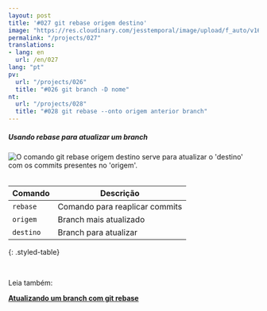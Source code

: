 ```yaml
---
layout: post
title: '#027 git rebase origem destino'
image: "https://res.cloudinary.com/jesstemporal/image/upload/f_auto/v1642878675/gitfichas/pt/027/thumbnail_n8toqk.jpg"
permalink: "/projects/027"
translations:
- lang: en
  url: /en/027
lang: "pt"
pv:
  url: "/projects/026"
  title: "#026 git branch -D nome"
nt:
  url: "/projects/028"
  title: "#028 git rebase --onto origem anterior branch"
---
```

##### Usando rebase para atualizar um branch 

<img alt="O comando git rebase origem destino serve para atualizar o 'destino' com os commits presentes no 'origem'." src="https://res.cloudinary.com/jesstemporal/image/upload/v1642878675/gitfichas/pt/027/full_eqj0ec.jpg"><br><br>

| Comando | Descrição |
|---------|-------------|
| `rebase` | Comando para reaplicar commits |
| `origem` | Branch mais atualizado |
| `destino` | Branch para atualizar |
{: .styled-table}

<br>

Leia também:

<a href="https://jtemporal.com/atualizando-um-branch-com-git-rebase/?utm_source=gitfichas">
  <strong>Atualizando um branch com git rebase</strong>
</a>
